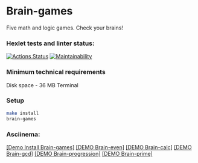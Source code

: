 # Brain-games
Five math and logic games. Check your brains!

### Hexlet tests and linter status:
[![Actions Status](https://github.com/natalia-nuikina/frontend-project-44/actions/workflows/hexlet-check.yml/badge.svg)](https://github.com/natalia-nuikina/frontend-project-44/actions)
[![Maintainability](https://api.codeclimate.com/v1/badges/6db21d0c188996a307c6/maintainability)](https://codeclimate.com/github/natalia-nuikina/frontend-project-44/maintainability)

### Minimum technical requirements
Disk space - 36 MB
Terminal

### Setup

```bash
make install
brain-games
```

### Asciinema:
[[Demo Install Brain-games]](https://asciinema.org/a/pndO6OGfilZJBofy9BHXwVJbJ)
[[DEMO Brain-even]](https://asciinema.org/a/0XgamVlRsH6ojOX8i8HIFbyNe)
[[DEMO Brain-calc]](https://asciinema.org/a/SLkxu2hZrkslGYRrZ6wkDVFFH)
[[DEMO Brain-gcd]](https://asciinema.org/a/68hcSLtJfo64OFnw7VeLd3tZb)
[[DEMO Brain-progression]](https://asciinema.org/a/XdsGE4gaWQ0id2rNNtDtEZbyb)
[[DEMO Brain-prime]]( https://asciinema.org/a/PVXjfxzeiD4AnnE4jXobMo7KJ)

